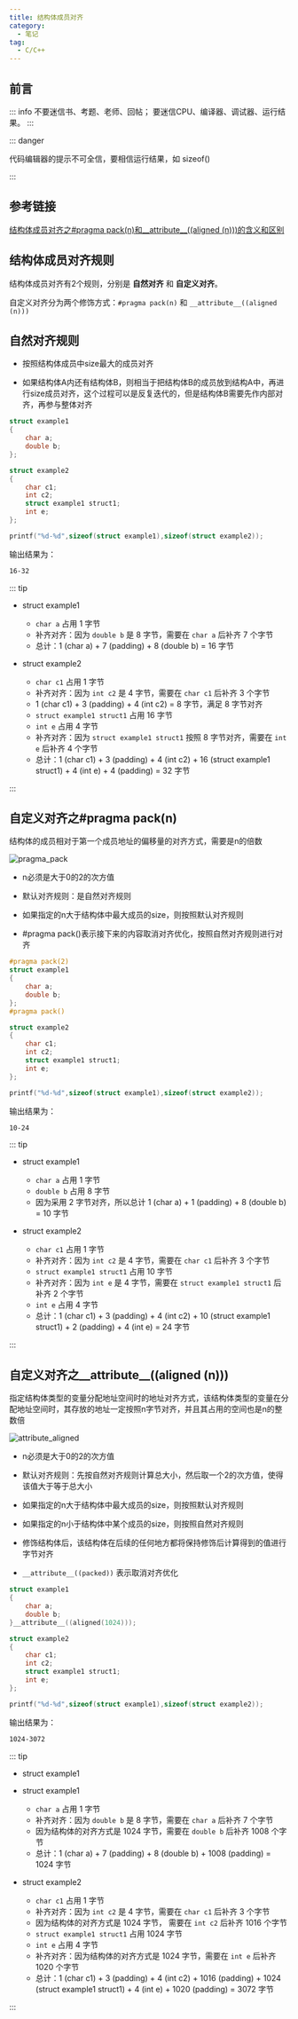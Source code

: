 ```yaml
---
title: 结构体成员对齐
category:
  - 笔记
tag:
  - C/C++
---
```


## 前言

::: info
不要迷信书、考题、老师、回帖；
要迷信CPU、编译器、调试器、运行结果。
:::

::: danger

代码编辑器的提示不可全信，要相信运行结果，如 sizeof()

:::

## 参考链接

[结构体成员对齐之#pragma pack(n)和__attribute__((aligned (n)))的含义和区别](https://blog.csdn.net/hxj_csdn/article/details/88367435)

## 结构体成员对齐规则

结构体成员对齐有2个规则，分别是 **自然对齐** 和 **自定义对齐**。

自定义对齐分为两个修饰方式：`#pragma pack(n)` 和 `__attribute__((aligned (n)))`

## 自然对齐规则

- 按照结构体成员中size最大的成员对齐

- 如果结构体A内还有结构体B，则相当于把结构体B的成员放到结构A中，再进行size成员对齐，这个过程可以是反复迭代的，但是结构体B需要先作内部对齐，再参与整体对齐

```c
struct example1
{
    char a;
    double b;
};

struct example2
{
    char c1;
    int c2;
    struct example1 struct1;
    int e;
};

printf("%d-%d",sizeof(struct example1),sizeof(struct example2));
```

输出结果为：

```md
16-32
```

::: tip

- struct example1

  - `char a` 占用 1 字节
  - 补齐对齐：因为 `double b` 是 8 字节，需要在 `char a` 后补齐 7 个字节
  - 总计：1 (char a) + 7 (padding) + 8 (double b) = 16 字节

- struct example2

  - `char c1` 占用 1 字节
  - 补齐对齐：因为 `int c2` 是 4 字节，需要在 `char c1` 后补齐 3 个字节
  - 1 (char c1) + 3 (padding) + 4 (int c2) = 8 字节，满足 8 字节对齐
  - `struct example1 struct1` 占用 16 字节
  - `int e` 占用 4 字节
  - 补齐对齐：因为 `struct example1 struct1` 按照 8 字节对齐，需要在 `int e` 后补齐 4 个字节
  - 总计：1 (char c1) + 3 (padding) + 4 (int c2) + 16 (struct example1 struct1) + 4 (int e) + 4 (padding) = 32 字节

:::

## 自定义对齐之#pragma pack(n)

结构体的成员相对于第一个成员地址的偏移量的对齐方式，需要是n的倍数

![pragma_pack](/C_Cpp/pragma_pack.png)

- n必须是大于0的2的次方值

- 默认对齐规则：是自然对齐规则

- 如果指定的n大于结构体中最大成员的size，则按照默认对齐规则

- #pragma pack()表示接下来的内容取消对齐优化，按照自然对齐规则进行对齐

```c
#pragma pack(2)
struct example1
{
    char a;
    double b;
};
#pragma pack()

struct example2
{
    char c1;
    int c2;
    struct example1 struct1;
    int e;
};

printf("%d-%d",sizeof(struct example1),sizeof(struct example2));
```

输出结果为：

```md
10-24
```

::: tip

- struct example1

  - `char a` 占用 1 字节
  - `double b` 占用 8 字节
  - 因为采用 2 字节对齐，所以总计 1 (char a) + 1 (padding) + 8 (double b) = 10 字节

- struct example2

  - `char c1` 占用 1 字节
  - 补齐对齐：因为 `int c2` 是 4 字节，需要在 `char c1` 后补齐 3 个字节
  - `struct example1 struct1` 占用 10 字节
  - 补齐对齐：因为 `int e` 是 4 字节，需要在 `struct example1 struct1` 后补齐 2 个字节
  - `int e` 占用 4 字节
  - 总计：1 (char c1) + 3 (padding) + 4 (int c2) + 10 (struct example1 struct1) + 2 (padding) + 4 (int e) = 24 字节

:::

## 自定义对齐之__attribute__((aligned (n)))

指定结构体类型的变量分配地址空间时的地址对齐方式，该结构体类型的变量在分配地址空间时，其存放的地址一定按照n字节对齐，并且其占用的空间也是n的整数倍

![attribute_aligned](/C_Cpp/attribute_aligned.png)

- n必须是大于0的2的次方值

- 默认对齐规则：先按自然对齐规则计算总大小，然后取一个2的次方值，使得该值大于等于总大小

- 如果指定的n大于结构体中最大成员的size，则按照默认对齐规则

- 如果指定的n小于结构体中某个成员的size，则按照自然对齐规则

- 修饰结构体后，该结构体在后续的任何地方都将保持修饰后计算得到的值进行字节对齐

- `__attribute__((packed))` 表示取消对齐优化

```c
struct example1
{
    char a;
    double b;
}__attribute__((aligned(1024)));

struct example2
{
    char c1;
    int c2;
    struct example1 struct1;
    int e;
};

printf("%d-%d",sizeof(struct example1),sizeof(struct example2));
```

输出结果为：

```md
1024-3072
```

::: tip

- struct example1

- struct example1

  - `char a` 占用 1 字节
  - 补齐对齐：因为 `double b` 是 8 字节，需要在 `char a` 后补齐 7 个字节
  - 因为结构体的对齐方式是 1024 字节，需要在 `double b` 后补齐 1008 个字节
  - 总计：1 (char a) + 7 (padding) + 8 (double b) + 1008 (padding) = 1024 字节

- struct example2

  - `char c1` 占用 1 字节
  - 补齐对齐：因为 `int c2` 是 4 字节，需要在 `char c1` 后补齐 3 个字节
  - 因为结构体的对齐方式是 1024 字节， 需要在 `int c2` 后补齐 1016 个字节
  - `struct example1 struct1` 占用 1024 字节
  - `int e` 占用 4 字节
  - 补齐对齐：因为结构体的对齐方式是 1024 字节，需要在 `int e` 后补齐 1020 个字节
  - 总计：1 (char c1) + 3 (padding) + 4 (int c2) + 1016 (padding) + 1024 (struct example1 struct1) + 4 (int e) + 1020 (padding) = 3072 字节

:::
